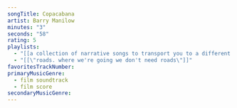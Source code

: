 ```yaml
---
songTitle: Copacabana
artist: Barry Manilow
minutes: "3"
seconds: "58"
rating: 5
playlists:
  - "[[a collection of narrative songs to transport you to a different world]]"
  - "[[\"roads. where we're going we don't need roads\"]]"
favoritesTrackNumber:
primaryMusicGenre:
  - film soundtrack
  - film score
secondaryMusicGenre:
---
```

